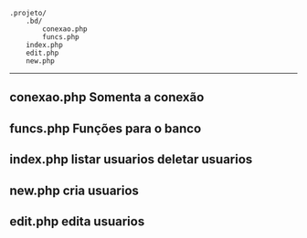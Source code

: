 
```
.projeto/
	.bd/
		conexao.php
		funcs.php
	index.php
	edit.php
	new.php
```
---
conexao.php
Somenta a conexão
---
funcs.php
Funções para o banco
---
index.php
listar usuarios
deletar usuarios
---
new.php
cria usuarios
---
edit.php
edita usuarios
---